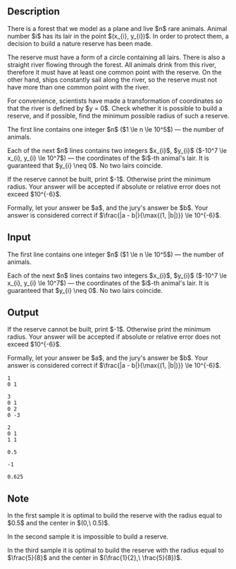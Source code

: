 ## Description

<div><p>There is a forest that we model as a plane and live $n$ rare animals. Animal number $i$ has its lair in the point $(x_{i}, y_{i})$. In order to protect them, a decision to build a nature reserve has been made.</p><p>The reserve must have a form of a circle containing all lairs. There is also a straight river flowing through the forest. All animals drink from this river, therefore it must have at least one common point with the reserve. On the other hand, ships constantly sail along the river, so the reserve must not have more than one common point with the river.</p><p>For convenience, scientists have made a transformation of coordinates so that the river is defined by $y = 0$. Check whether it is possible to build a reserve, and if possible, find the minimum possible radius of such a reserve.</p></div><div class="input-specification"><p>The first line contains one integer $n$ ($1 \le n \le 10^5$) — the number of animals. </p><p>Each of the next $n$ lines contains two integers $x_{i}$, $y_{i}$ ($-10^7 \le x_{i}, y_{i} \le 10^7$) — the coordinates of the $i$-th animal's lair. It is guaranteed that $y_{i} \neq 0$. No two lairs coincide.</p></div><div class="output-specification"><p>If the reserve cannot be built, print $-1$. Otherwise print the minimum radius. Your answer will be accepted if absolute or relative error does not exceed $10^{-6}$.</p><p>Formally, let your answer be $a$, and the jury's answer be $b$. Your answer is considered correct if $\frac{|a - b|}{\max{(1, |b|)}} \le 10^{-6}$.</p></div>

## Input

<p>The first line contains one integer $n$ ($1 \le n \le 10^5$) — the number of animals. </p><p>Each of the next $n$ lines contains two integers $x_{i}$, $y_{i}$ ($-10^7 \le x_{i}, y_{i} \le 10^7$) — the coordinates of the $i$-th animal's lair. It is guaranteed that $y_{i} \neq 0$. No two lairs coincide.</p>

## Output

<p>If the reserve cannot be built, print $-1$. Otherwise print the minimum radius. Your answer will be accepted if absolute or relative error does not exceed $10^{-6}$.</p><p>Formally, let your answer be $a$, and the jury's answer be $b$. Your answer is considered correct if $\frac{|a - b|}{\max{(1, |b|)}} \le 10^{-6}$.</p>





```input1
1
0 1

```




```input2
3
0 1
0 2
0 -3

```




```input3
2
0 1
1 1

```




```output1
0.5
```




```output2
-1

```




```output3
0.625
```



## Note

<p>In the first sample it is optimal to build the reserve with the radius equal to $0.5$ and the center in $(0,\ 0.5)$.</p><p>In the second sample it is impossible to build a reserve.</p><p>In the third sample it is optimal to build the reserve with the radius equal to $\frac{5}{8}$ and the center in $(\frac{1}{2},\ \frac{5}{8})$.</p>

